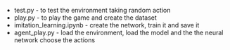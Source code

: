 - test.py - to test the environment taking random action
- play.py - to play the game and create the dataset
- imitation_learning.ipynb - create the network, train it and save it
- agent_play.py - load the environment, load the model and the the neural network choose the actions

